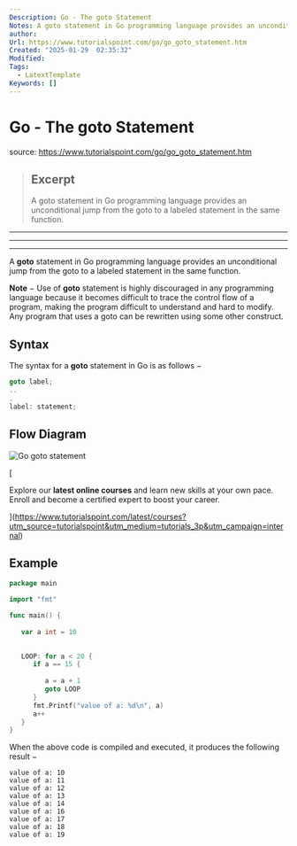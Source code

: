 ```yaml
---
Description: Go - The goto Statement
Notes: A goto statement in Go programming language provides an unconditional jump from the goto to a labeled statement in the same function.
author: 
Url: https://www.tutorialspoint.com/go/go_goto_statement.htm
Created: "2025-01-29  02:35:32"
Modified: 
Tags:
  - LatextTemplate
Keywords: []
---
```


# Go - The goto Statement

source: https://www.tutorialspoint.com/go/go_goto_statement.htm

> ## Excerpt
> A goto statement in Go programming language provides an unconditional jump from the goto to a labeled statement in the same function.

---
___

___

A **goto** statement in Go programming language provides an unconditional jump from the goto to a labeled statement in the same function.

**Note** − Use of **goto** statement is highly discouraged in any programming language because it becomes difficult to trace the control flow of a program, making the program difficult to understand and hard to modify. Any program that uses a goto can be rewritten using some other construct.

## Syntax

The syntax for a **goto** statement in Go is as follows −

```go
goto label;
..
.
label: statement;
```

## Flow Diagram

![Go goto statement](https://www.tutorialspoint.com/go/images/go_goto_statement.jpg)

[

Explore our **latest online courses** and learn new skills at your own pace. Enroll and become a certified expert to boost your career.

](https://www.tutorialspoint.com/latest/courses?utm_source=tutorialspoint&utm_medium=tutorials_3p&utm_campaign=internal)

## Example

```go
package main

import "fmt"

func main() {
   
   var a int = 10

   
   LOOP: for a < 20 {
      if a == 15 {
         
         a = a + 1
         goto LOOP
      }
      fmt.Printf("value of a: %d\n", a)
      a++     
   }  
}
```

When the above code is compiled and executed, it produces the following result −

```
value of a: 10
value of a: 11
value of a: 12
value of a: 13
value of a: 14
value of a: 16
value of a: 17
value of a: 18
value of a: 19
```
